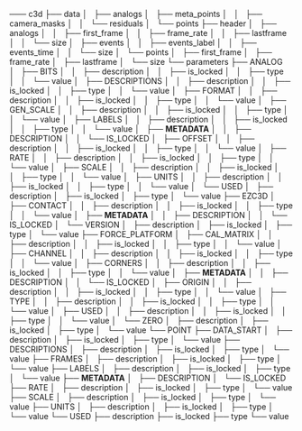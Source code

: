 ─── c3d
    ├── data
    │   ├── analogs
    │   ├── meta_points
    │   │   ├── camera_masks
    │   │   └── residuals
    │   └── points
    ├── header
    │   ├── analogs
    │   │   ├── first_frame
    │   │   ├── frame_rate
    │   │   ├── lastframe
    │   │   └── size
    │   ├── events
    │   │   ├── events_label
    │   │   ├── events_time
    │   │   └── size
    │   └── points
    │       ├── first_frame
    │       ├── frame_rate
    │       ├── lastframe
    │       └── size
    └── parameters
        ├── ANALOG
        │   ├── BITS
        │   │   ├── description
        │   │   ├── is_locked
        │   │   ├── type
        │   │   └── value
        │   ├── DESCRIPTIONS
        │   │   ├── description
        │   │   ├── is_locked
        │   │   ├── type
        │   │   └── value
        │   ├── FORMAT
        │   │   ├── description
        │   │   ├── is_locked
        │   │   ├── type
        │   │   └── value
        │   ├── GEN_SCALE
        │   │   ├── description
        │   │   ├── is_locked
        │   │   ├── type
        │   │   └── value
        │   ├── LABELS
        │   │   ├── description
        │   │   ├── is_locked
        │   │   ├── type
        │   │   └── value
        │   ├── __METADATA__
        │   │   ├── DESCRIPTION
        │   │   └── IS_LOCKED
        │   ├── OFFSET
        │   │   ├── description
        │   │   ├── is_locked
        │   │   ├── type
        │   │   └── value
        │   ├── RATE
        │   │   ├── description
        │   │   ├── is_locked
        │   │   ├── type
        │   │   └── value
        │   ├── SCALE
        │   │   ├── description
        │   │   ├── is_locked
        │   │   ├── type
        │   │   └── value
        │   ├── UNITS
        │   │   ├── description
        │   │   ├── is_locked
        │   │   ├── type
        │   │   └── value
        │   └── USED
        │       ├── description
        │       ├── is_locked
        │       ├── type
        │       └── value
        ├── EZC3D
        │   ├── CONTACT
        │   │   ├── description
        │   │   ├── is_locked
        │   │   ├── type
        │   │   └── value
        │   ├── __METADATA__
        │   │   ├── DESCRIPTION
        │   │   └── IS_LOCKED
        │   └── VERSION
        │       ├── description
        │       ├── is_locked
        │       ├── type
        │       └── value
        ├── FORCE_PLATFORM
        │   ├── CAL_MATRIX
        │   │   ├── description
        │   │   ├── is_locked
        │   │   ├── type
        │   │   └── value
        │   ├── CHANNEL
        │   │   ├── description
        │   │   ├── is_locked
        │   │   ├── type
        │   │   └── value
        │   ├── CORNERS
        │   │   ├── description
        │   │   ├── is_locked
        │   │   ├── type
        │   │   └── value
        │   ├── __METADATA__
        │   │   ├── DESCRIPTION
        │   │   └── IS_LOCKED
        │   ├── ORIGIN
        │   │   ├── description
        │   │   ├── is_locked
        │   │   ├── type
        │   │   └── value
        │   ├── TYPE
        │   │   ├── description
        │   │   ├── is_locked
        │   │   ├── type
        │   │   └── value
        │   ├── USED
        │   │   ├── description
        │   │   ├── is_locked
        │   │   ├── type
        │   │   └── value
        │   └── ZERO
        │       ├── description
        │       ├── is_locked
        │       ├── type
        │       └── value
        └── POINT
            ├── DATA_START
            │   ├── description
            │   ├── is_locked
            │   ├── type
            │   └── value
            ├── DESCRIPTIONS
            │   ├── description
            │   ├── is_locked
            │   ├── type
            │   └── value
            ├── FRAMES
            │   ├── description
            │   ├── is_locked
            │   ├── type
            │   └── value
            ├── LABELS
            │   ├── description
            │   ├── is_locked
            │   ├── type
            │   └── value
            ├── __METADATA__
            │   ├── DESCRIPTION
            │   └── IS_LOCKED
            ├── RATE
            │   ├── description
            │   ├── is_locked
            │   ├── type
            │   └── value
            ├── SCALE
            │   ├── description
            │   ├── is_locked
            │   ├── type
            │   └── value
            ├── UNITS
            │   ├── description
            │   ├── is_locked
            │   ├── type
            │   └── value
            └── USED
                ├── description
                ├── is_locked
                ├── type
                └── value

